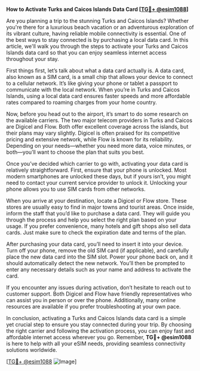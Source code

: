**How to Activate Turks and Caicos Islands Data Card [[TG💪+ @esim1088](https://t.me/s/esim1088)]**

Are you planning a trip to the stunning Turks and Caicos Islands? Whether you're there for a luxurious beach vacation or an adventurous exploration of its vibrant culture, having reliable mobile connectivity is essential. One of the best ways to stay connected is by purchasing a local data card. In this article, we'll walk you through the steps to activate your Turks and Caicos Islands data card so that you can enjoy seamless internet access throughout your stay.

First things first, let’s talk about what a data card actually is. A data card, also known as a SIM card, is a small chip that allows your device to connect to a cellular network. It’s like giving your phone or tablet a passport to communicate with the local network. When you’re in Turks and Caicos Islands, using a local data card ensures faster speeds and more affordable rates compared to roaming charges from your home country.

Now, before you head out to the airport, it’s smart to do some research on the available carriers. The two major telecom providers in Turks and Caicos are Digicel and Flow. Both offer excellent coverage across the islands, but their plans may vary slightly. Digicel is often praised for its competitive pricing and extensive network, while Flow is known for its reliability. Depending on your needs—whether you need more data, voice minutes, or both—you’ll want to choose the plan that suits you best.

Once you’ve decided which carrier to go with, activating your data card is relatively straightforward. First, ensure that your phone is unlocked. Most modern smartphones are unlocked these days, but if yours isn’t, you might need to contact your current service provider to unlock it. Unlocking your phone allows you to use SIM cards from other networks.

When you arrive at your destination, locate a Digicel or Flow store. These stores are usually easy to find in major towns and tourist areas. Once inside, inform the staff that you’d like to purchase a data card. They will guide you through the process and help you select the right plan based on your usage. If you prefer convenience, many hotels and gift shops also sell data cards. Just make sure to check the expiration date and terms of the plan.

After purchasing your data card, you’ll need to insert it into your device. Turn off your phone, remove the old SIM card (if applicable), and carefully place the new data card into the SIM slot. Power your phone back on, and it should automatically detect the new network. You’ll then be prompted to enter any necessary details such as your name and address to activate the card.

If you encounter any issues during activation, don’t hesitate to reach out to customer support. Both Digicel and Flow have friendly representatives who can assist you in person or over the phone. Additionally, many online resources are available if you prefer troubleshooting at your own pace.

In conclusion, activating a Turks and Caicos Islands data card is a simple yet crucial step to ensure you stay connected during your trip. By choosing the right carrier and following the activation process, you can enjoy fast and affordable internet access wherever you go. Remember, **TG💪+ @esim1088** is here to help with all your eSIM needs, providing seamless connectivity solutions worldwide. 

[[TG💪+ @esim1088](https://t.me/s/esim1088) ![Image](https://i.postimg.cc/Y0z9fWf4/image.png)]